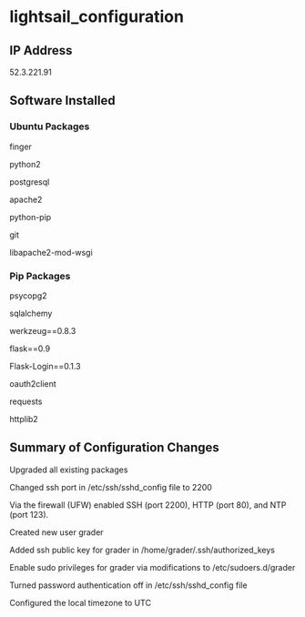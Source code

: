 # lightsail_configuration


## IP Address
52.3.221.91


## Software Installed

### Ubuntu Packages
finger

python2

postgresql

apache2

python-pip

git

libapache2-mod-wsgi

### Pip Packages
psycopg2

sqlalchemy

werkzeug==0.8.3

flask==0.9

Flask-Login==0.1.3

oauth2client

requests

httplib2



## Summary of Configuration Changes
Upgraded all existing packages

Changed ssh port in /etc/ssh/sshd_config file to 2200

Via the firewall (UFW) enabled SSH (port 2200), HTTP (port 80), and NTP (port 123).

Created new user grader

Added ssh public key for grader in /home/grader/.ssh/authorized_keys

Enable sudo privileges for grader via modifications to /etc/sudoers.d/grader

Turned password authentication off in /etc/ssh/sshd_config file

Configured the local timezone to UTC
